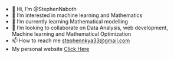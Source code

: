 - 👋 Hi, I’m @StephenNaboth
- 👀 I’m interested in machine learning and Mathematics
- 🌱 I’m currently learning Mathematical modelling
- 💞️ I’m looking to collaborate on Data Analysis, web development, Machine learning and Mathematical Optimization
- 📫 How to reach me stephennkya33@gmail.com
- My personal website [Click Here](https://stephennaboth.github.io)
<!---
StephenNaboth/StephenNaboth is a ✨ special ✨ repository because its `README.md` (this file) appears on your GitHub profile.
You can click the Preview link to take a look at your changes.
--->
